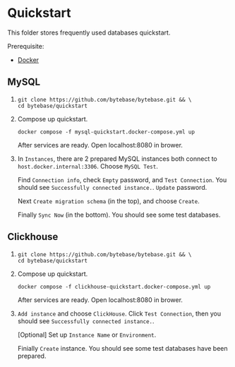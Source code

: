 # Quickstart
This folder stores frequently used databases quickstart.

Prerequisite:
- [Docker](https://docs.docker.com/engine/install)

## MySQL
1. 
    ```
    git clone https://github.com/bytebase/bytebase.git && \
    cd bytebase/quickstart
    ```

1. Compose up quickstart.
    ```
    docker compose -f mysql-quickstart.docker-compose.yml up
    ```
    After services are ready. Open localhost:8080 in brower.

1. In `Instances`, there are 2 prepared MySQL instances both connect to `host.docker.internal:3306`. Choose `MySQL Test`.

    Find `Connection info`, check `Empty` password, and `Test Connection`. You should see `Successfully connected instance.`.
    `Update` password.

    Next `Create migration schema` (in the top), and choose `Create`.

    Finally `Sync Now` (in the bottom). You should see some test databases.

## Clickhouse
1. 
    ```
    git clone https://github.com/bytebase/bytebase.git && \
    cd bytebase/quickstart
    ```

1. Compose up quickstart.
    ```
    docker compose -f clickhouse-quickstart.docker-compose.yml up
    ```
    After services are ready. Open localhost:8080 in brower.

1. `Add instance` and choose `ClickHouse`.
    Click `Test Connection`, then you should see `Successfully connected instance.`.
    
    \[Optional\] Set up `Instance Name` or `Environment`.

    Finially `Create` instance. You should see some test databases have been prepared.

